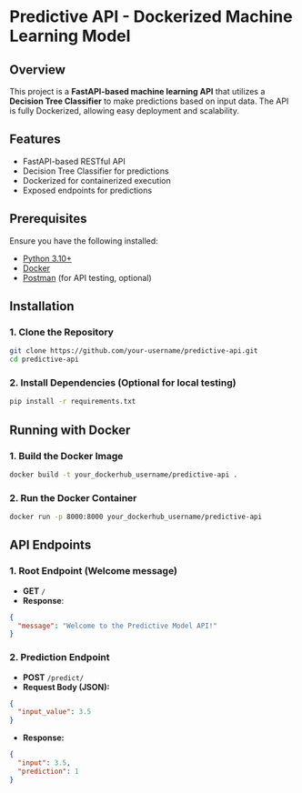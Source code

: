 # Predictive API - Dockerized Machine Learning Model

## Overview

This project is a **FastAPI-based machine learning API** that utilizes a **Decision Tree Classifier** to make predictions based on input data. The API is fully Dockerized, allowing easy deployment and scalability.

## Features

- FastAPI-based RESTful API
- Decision Tree Classifier for predictions
- Dockerized for containerized execution
- Exposed endpoints for predictions

## Prerequisites

Ensure you have the following installed:

- [Python 3.10+](https://www.python.org/downloads/)
- [Docker](https://www.docker.com/get-started)
- [Postman](https://www.postman.com/downloads/) (for API testing, optional)

## Installation

### 1. Clone the Repository

```bash
git clone https://github.com/your-username/predictive-api.git
cd predictive-api
```

### 2. Install Dependencies (Optional for local testing)

```bash
pip install -r requirements.txt
```


## Running with Docker

### 1. Build the Docker Image

```bash
docker build -t your_dockerhub_username/predictive-api .
```

### 2. Run the Docker Container

```bash
docker run -p 8000:8000 your_dockerhub_username/predictive-api
```

## API Endpoints

### 1. **Root Endpoint** (Welcome message)

- **GET** `/`
- **Response**:

```json
{
  "message": "Welcome to the Predictive Model API!"
}
```

### 2. **Prediction Endpoint**

- **POST** `/predict/`
- **Request Body (JSON):**

```json
{
  "input_value": 3.5
}
```

- **Response:**

```json
{
  "input": 3.5,
  "prediction": 1
}
```


